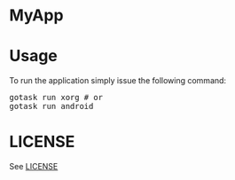 # MyApp


# Usage

To run the application simply issue the following command:

<pre>
gotask run xorg # or
gotask run android
</pre>

# LICENSE

See [LICENSE](LICENSE)

